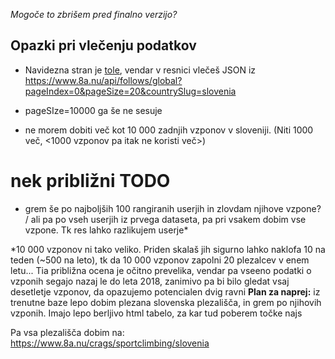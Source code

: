 _Mogoče to zbrišem pred finalno verzijo?_

## Opazki pri vlečenju podatkov

- Navidezna stran je [tole](https://www.8a.nu/ascents), vendar v resnici vlečeš JSON iz 	
https://www.8a.nu/api/follows/global?pageIndex=0&pageSize=20&countrySlug=slovenia

- pageSIze=10000 ga še ne sesuje
- ne morem dobiti več kot 10 000 zadnjih vzponov v sloveniji. (Niti 1000 več, <1000 vzponov pa itak ne koristi več>)
# nek približni TODO
- grem še po najboljših 100 rangiranih userjih in zlovdam njihove vzpone? / 
ali pa po vseh userjih iz prvega dataseta, pa pri vsakem dobim vse vzpone. Tk res lahko razlikujem userje*

*10 000 vzponov ni tako veliko. Priden skalaš jih sigurno lahko naklofa 10 na teden (~500 na leto), tk da 10 000 vzponov zapolni 20 plezalcev v enem letu... Tia približna ocena je očitno prevelika, vendar pa vseeno podatki o vzponih segajo nazaj le do leta 2018, zanimivo pa bi bilo gledat vsaj desetletje vzponov, da opazujemo potencialen dvig ravni
**Plan za naprej:** iz trenutne baze lepo dobim plezana slovenska plezališča, in grem po njihovih vzponih. Imajo lepo berljivo html tabelo, za kar tud poberem točke najs

Pa vsa plezališča dobim na:
https://www.8a.nu/crags/sportclimbing/slovenia